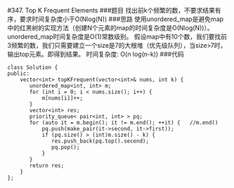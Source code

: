 #347. Top K Frequent Elements
###题目
找出前k个频繁的数，不要求结果有序，要求时间复杂度小于O(Nlog(N))
###思路
使用unordered_map是避免map中的红黑树的实现方法（创建N个元素的map的时间复杂度是O(Nlog(N))）。
unordered_map时间复杂度是O(1)常数级别。
假设map中有10个数，我们要找前3频繁的数，我们只需要建立一个size是7的大根堆（优先级队列），当size>7时，输出top元素。即得到结果。
时间复杂度: O(n log(n-k))
###代码
```
class Solution {
public:
    vector<int> topKFrequent(vector<int>& nums, int k) {
       unordered_map<int, int> m;
       for (int i = 0; i < nums.size(); i++) {
           m[nums[i]]++;
       }
       vector<int> res;
       priority_queue< pair<int, int> > pq;
       for (auto it = m.begin(); it != m.end(); ++it) {   //m.end()
           pq.push(make_pair(it->second, it->first));
           if (pq.size() > (int)m.size() - k) {
              res.push_back(pq.top().second);
              pq.pop();
           }
       }
       return res;
    }
};
```
